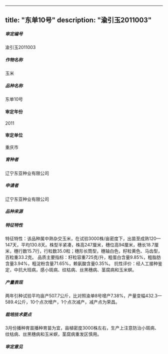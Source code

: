 
---
title: "东单10号"
description: "渝引玉2011003"
---
##### 审定编号 
渝引玉2011003

##### 作物名称
玉米

##### 品种名称
东单10号

#### 审定年份
2011	

#### 审定单位
重庆市

##### 育种者
辽宁东亚种业有限公司

##### 申请者
辽宁东亚种业有限公司

##### 品种来源


##### 特征特性
特征特性：该品种属中熟杂交玉米，在试验3000株/亩密度下，出苗至成熟120—147天，平均130.8天。株型半紧凑，株高247厘米，穗位高94厘米，穗长18.7厘米，穗行数15.7行，行粒数35.0粒；穗形长筒型，穗轴白色，籽粒黄色、马齿型，百粒重33.2克。
品质主要指标：籽粒容重725克/升，粗蛋白含量9.85%，粗脂肪含量3.94%，粗淀粉含量71.65%，赖氨酸含量0.35%。
抗性评价：经人工接种鉴定，中抗大班病，感小斑病、纹枯病、丝黑穗病、茎腐病和玉米螟。


##### 产量表现
两年引种试验平均亩产507.7公斤，比对照渝单8号增产7.38%，产量变幅432.3—589.4公斤，10个点次增产，1个点次减产，减产点为荣昌。

##### 栽培技术要点
3月份播种育苗播种育苗为宜，亩植密度3000株左右，生产上注意防治小斑病、纹枯病、丝黑穗病和玉米螟，茎腐病重发区慎用。

##### 审定意见



